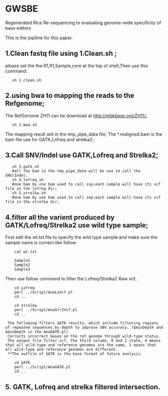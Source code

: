 # GWSBE
Regenerated Rice Re-sequencing to evaluating genome-wide specificity of base editors

This is the pipiline for this paper.



## 1.Clean fastq file using 1.Clean.sh ;
  please set the the R1,R1,Sample,core at the top of shell,Then use this command:
``` 
   sh 1.clean.sh
``` 
## 2.using bwa to mapping the reads to the Refgenome;
  The RefGenome ZH11 can be download at http://mbkbase.org/ZH11/;
``` 
   sh 2.bwa.sh
```  
  The mapping result will in the tmp_pipe_data file;
  The *.realigned.bam is the bam file use for GATK,Lofreq and strelka2;
  
## 3.Call SNV/Indel use GATK,Lofreq and Strelka2;

``` 
   sh 3.gatk.sh
   #all the bam in the tmp_pipe_date will be use to call the SNV/Indel;
   sh 4.lofreq.sh
   #one bam by one bam used to call snp;each sample will have its vcf file in the lofreq dir;
   sh 5.strelka.sh
   #one bam by one bam used to call snp;each sample will have its vcf file in the strelka dir;
```

## 4.filter all the varient produced by GATK/Lofreq/Strelka2 use wild type sample;

   First edit the wt.txt file to specify the wild type sample and make sure the sample name is correct.like follow:
	
```
    cat wt.txt
	
	Sample1
	Sample2
	Sample3
```
	
  Then use follow command to filter the Lofreq/Strelka2 Raw vcf;
	
```
	cd Lofreq
	perl ../Script/AnaLoVcf.pl
	cd ..
	
	cd strelka
	perl ../Script/AnaStr2Vcf.pl
	cd ..
```
	
     The following filters GATK results, which include filtering regions of repeated sequences by depth to improve SNV accuracy. ($minDepth and $minDepth in the AnaGATK.pl)
     Corrects incorrect bases on the ref genome through wild-type status.
     The output file filter.vcf, the third column, 0 and 1 state, 0 means that all wild-type and reference genomes are the same, 1 means that all wild-type and reference genomes are different. 
     **The outfile of GATK is the base format of future analysis.
	
```
	cd GATK
	perl ../Script/AnaGATK.pl
	cd ..
```
	
## 5. GATK, Lofreq and strelka filtered intersection.
   
	
	
	
